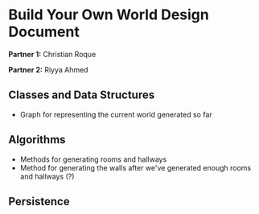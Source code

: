 # Build Your Own World Design Document

**Partner 1:** Christian Roque

**Partner 2:** Riyya Ahmed

## Classes and Data Structures

- Graph for representing the current world generated so far

## Algorithms

- Methods for generating rooms and hallways
- Method for generating the walls after we've generated enough rooms and hallways (?)

## Persistence


